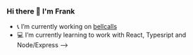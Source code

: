 ### Hi there 👋 I'm Frank

* 📞 I’m currently working on [bellcalls](https://github.com/raav3n/bellcalls)
* 💻 I’m currently learning to work with React, Typesript and Node/Express
-->
